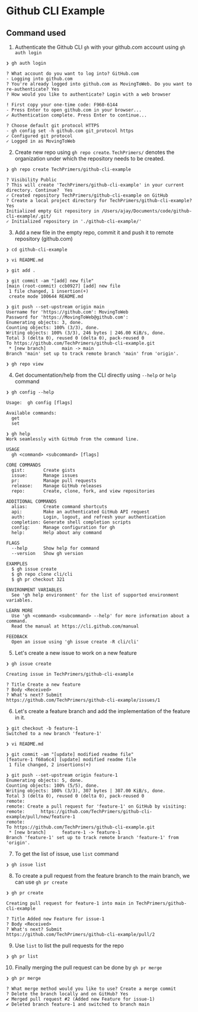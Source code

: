 # Github CLI Example
 
## Command used
1. Authenticate the Github CLI `gh` with your github.com account using `gh auth login`
```
❯ gh auth login

? What account do you want to log into? GitHub.com
- Logging into github.com
? You're already logged into github.com as MovingToWeb. Do you want to re-authenticate? Yes
? How would you like to authenticate? Login with a web browser

! First copy your one-time code: F960-6144
- Press Enter to open github.com in your browser...
✓ Authentication complete. Press Enter to continue...

? Choose default git protocol HTTPS
- gh config set -h github.com git_protocol https
✓ Configured git protocol
✓ Logged in as MovingToWeb
```

2. Create new repo using `gh repo create`. `TechPrimers/` denotes the organization under which the repository needs to be created.
```
❯ gh repo create TechPrimers/github-cli-example

? Visibility Public
? This will create 'TechPrimers/github-cli-example' in your current directory. Continue?  Yes
✓ Created repository TechPrimers/github-cli-example on GitHub
? Create a local project directory for TechPrimers/github-cli-example? Yes
Initialized empty Git repository in /Users/ajay/Documents/code/github-cli-example/.git/
✓ Initialized repository in './github-cli-example/'
```

3. Add a new file in the empty repo, commit it and push it to remote repository (github.com)

```
❯ cd github-cli-example

❯ vi README.md

❯ git add .

❯ git commit -am "[add] new file"
[main (root-commit) ccb0927] [add] new file
 1 file changed, 1 insertion(+)
 create mode 100644 README.md

❯ git push --set-upstream origin main
Username for 'https://github.com': MovingToWeb
Password for 'https://MovingToWeb@github.com':
Enumerating objects: 3, done.
Counting objects: 100% (3/3), done.
Writing objects: 100% (3/3), 246 bytes | 246.00 KiB/s, done.
Total 3 (delta 0), reused 0 (delta 0), pack-reused 0
To https://github.com/TechPrimers/github-cli-example.git
 * [new branch]      main -> main
Branch 'main' set up to track remote branch 'main' from 'origin'.

❯ gh repo view
```

4. Get documentation/help from the CLI directly using `--help` or `help` command
```
❯ gh config --help

Usage:  gh config [flags]

Available commands:
  get
  set

❯ gh help
Work seamlessly with GitHub from the command line.

USAGE
  gh <command> <subcommand> [flags]

CORE COMMANDS
  gist:       Create gists
  issue:      Manage issues
  pr:         Manage pull requests
  release:    Manage GitHub releases
  repo:       Create, clone, fork, and view repositories

ADDITIONAL COMMANDS
  alias:      Create command shortcuts
  api:        Make an authenticated GitHub API request
  auth:       Login, logout, and refresh your authentication
  completion: Generate shell completion scripts
  config:     Manage configuration for gh
  help:       Help about any command

FLAGS
  --help      Show help for command
  --version   Show gh version

EXAMPLES
  $ gh issue create
  $ gh repo clone cli/cli
  $ gh pr checkout 321

ENVIRONMENT VARIABLES
  See 'gh help environment' for the list of supported environment variables.

LEARN MORE
  Use 'gh <command> <subcommand> --help' for more information about a command.
  Read the manual at https://cli.github.com/manual

FEEDBACK
  Open an issue using 'gh issue create -R cli/cli'
```

5. Let's create a new issue to work on a new feature
```
❯ gh issue create

Creating issue in TechPrimers/github-cli-example

? Title Create a new feature
? Body <Received>
? What's next? Submit
https://github.com/TechPrimers/github-cli-example/issues/1
```

6. Let's create a feature branch and add the implementation of the feature in it.
```
❯ git checkout -b feature-1
Switched to a new branch 'feature-1'

❯ vi README.md

❯ git commit -am "[update] modified readme file"
[feature-1 f60a6c4] [update] modified readme file
 1 file changed, 2 insertions(+)

❯ git push --set-upstream origin feature-1
Enumerating objects: 5, done.
Counting objects: 100% (5/5), done.
Writing objects: 100% (3/3), 307 bytes | 307.00 KiB/s, done.
Total 3 (delta 0), reused 0 (delta 0), pack-reused 0
remote:
remote: Create a pull request for 'feature-1' on GitHub by visiting:
remote:      https://github.com/TechPrimers/github-cli-example/pull/new/feature-1
remote:
To https://github.com/TechPrimers/github-cli-example.git
 * [new branch]      feature-1 -> feature-1
Branch 'feature-1' set up to track remote branch 'feature-1' from 'origin'.
```

7. To get the list of issue, use `list` command
```
❯ gh issue list
```

8. To create a pull request from the feature branch to the main branch, we can use `gh pr create`
```
❯ gh pr create

Creating pull request for feature-1 into main in TechPrimers/github-cli-example

? Title Added new Feature for issue-1
? Body <Received>
? What's next? Submit
https://github.com/TechPrimers/github-cli-example/pull/2
```

9. Use `list` to list the pull requests for the repo
```
❯ gh pr list
```

10. Finally merging the pull request can be done by `gh pr merge`
```
❯ gh pr merge

? What merge method would you like to use? Create a merge commit
? Delete the branch locally and on GitHub? Yes
✔ Merged pull request #2 (Added new Feature for issue-1)
✔ Deleted branch feature-1 and switched to branch main
```
